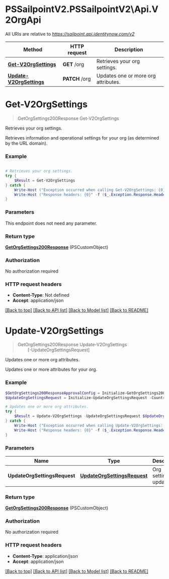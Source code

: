 # PSSailpointV2.PSSailpointV2\Api.V2OrgApi

All URIs are relative to *https://sailpoint.api.identitynow.com/v2*

Method | HTTP request | Description
------------- | ------------- | -------------
[**Get-V2OrgSettings**](V2OrgApi.md#Get-V2OrgSettings) | **GET** /org | Retrieves your org settings.
[**Update-V2OrgSettings**](V2OrgApi.md#Update-V2OrgSettings) | **PATCH** /org | Updates one or more org attributes.


<a id="Get-V2OrgSettings"></a>
# **Get-V2OrgSettings**
> GetOrgSettings200Response Get-V2OrgSettings<br>

Retrieves your org settings.

Retrieves information and operational settings for your org (as determined by the URL domain).

### Example
```powershell

# Retrieves your org settings.
try {
    $Result = Get-V2OrgSettings
} catch {
    Write-Host ("Exception occurred when calling Get-V2OrgSettings: {0}" -f ($_.ErrorDetails | ConvertFrom-Json))
    Write-Host ("Response headers: {0}" -f ($_.Exception.Response.Headers | ConvertTo-Json))
}
```

### Parameters
This endpoint does not need any parameter.

### Return type

[**GetOrgSettings200Response**](GetOrgSettings200Response.md) (PSCustomObject)

### Authorization

No authorization required

### HTTP request headers

 - **Content-Type**: Not defined
 - **Accept**: application/json

[[Back to top]](#) [[Back to API list]](../README.md#documentation-for-api-endpoints) [[Back to Model list]](../README.md#documentation-for-models) [[Back to README]](../README.md)

<a id="Update-V2OrgSettings"></a>
# **Update-V2OrgSettings**
> GetOrgSettings200Response Update-V2OrgSettings<br>
> &nbsp;&nbsp;&nbsp;&nbsp;&nbsp;&nbsp;&nbsp;&nbsp;[-UpdateOrgSettingsRequest] <PSCustomObject><br>

Updates one or more org attributes.

Updates one or more attributes for your org.

### Example
```powershell
$GetOrgSettings200ResponseApprovalConfig = Initialize-GetOrgSettings200ResponseApprovalConfig -DaysTillEscalation 0 -DaysBetweenReminders 0 -MaxReminders 0 -FallbackApprover "MyFallbackApprover"
$UpdateOrgSettingsRequest = Initialize-UpdateOrgSettingsRequest -CountryCodes "MyCountryCodes" -EnableExternalPasswordChange $false -EnableAutomaticPasswordReplay $false -EnableAutomationGeneration $false -KbaReqAnswers 0 -KbaReqForAuthn 0 -LockoutAttemptThreshold 0 -LockoutTimeMinutes 0 -LoginUrl "MyLoginUrl" -Netmasks "MyNetmasks" -NotifyAuthenticationSettingChange $false -PasswordReplayState "enabled" -PreferredIdentityInviteTemplate "MyPreferredIdentityInviteTemplate" -RedirectPatterns "MyRedirectPatterns" -SsoPartnerSource "MySsoPartnerSource" -SystemNotificationEmails "MySystemNotificationEmails" -TrackAnalytics $false -UsageCertRequired $false -UsageCertText "MyUsageCertText" -UsernameEmptyText "MyUsernameEmptyText" -UsernameLabel "MyUsernameLabel" -WhiteList $false -ApprovalConfig $GetOrgSettings200ResponseApprovalConfig # UpdateOrgSettingsRequest | Org settings to update.

# Updates one or more org attributes.
try {
    $Result = Update-V2OrgSettings -UpdateOrgSettingsRequest $UpdateOrgSettingsRequest
} catch {
    Write-Host ("Exception occurred when calling Update-V2OrgSettings: {0}" -f ($_.ErrorDetails | ConvertFrom-Json))
    Write-Host ("Response headers: {0}" -f ($_.Exception.Response.Headers | ConvertTo-Json))
}
```

### Parameters

Name | Type | Description  | Notes
------------- | ------------- | ------------- | -------------
 **UpdateOrgSettingsRequest** | [**UpdateOrgSettingsRequest**](UpdateOrgSettingsRequest.md)| Org settings to update. | 

### Return type

[**GetOrgSettings200Response**](GetOrgSettings200Response.md) (PSCustomObject)

### Authorization

No authorization required

### HTTP request headers

 - **Content-Type**: application/json
 - **Accept**: application/json

[[Back to top]](#) [[Back to API list]](../README.md#documentation-for-api-endpoints) [[Back to Model list]](../README.md#documentation-for-models) [[Back to README]](../README.md)

